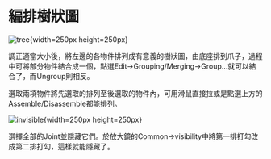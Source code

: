 編排樹狀圖
===
![tree](./images/9.png "tree"){width=250px height=250px}

調正適當大小後，將左邊的各物件排列成有意義的樹狀圖，由底座排到爪子，過程中可將部分物件結合成一個，點選Edit→Grouping/Merging→Group...就可以結合了，而Ungroup則相反。

選取兩項物件將先選取的排列至後選取的物件內，可用滑鼠直接拉或是點選上方的Assemble/Disassemble都能排列。

![invisible](./images/8.png "invisible"){width=250px height=250px}

選擇全部的Joint並隱藏它們。於放大鏡的Common→visibility中將第一排打勾改成第二排打勾，這樣就能隱藏了。
 

